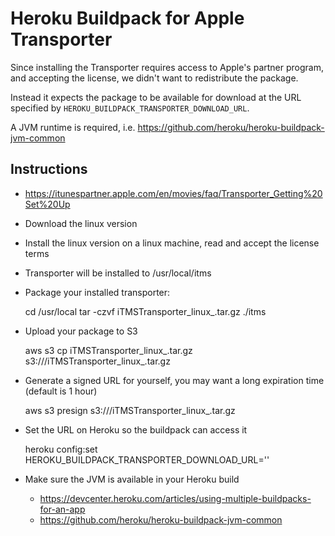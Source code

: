 Heroku Buildpack for Apple Transporter
======================================

Since installing the Transporter requires access to Apple's partner program,
and accepting the license, we didn't want to redistribute the package.

Instead it expects the package to be available for download at the URL
specified by `HEROKU_BUILDPACK_TRANSPORTER_DOWNLOAD_URL`.

A JVM runtime is required, i.e.
https://github.com/heroku/heroku-buildpack-jvm-common

Instructions
------------

  * https://itunespartner.apple.com/en/movies/faq/Transporter_Getting%20Set%20Up
  * Download the linux version
  * Install the linux version on a linux machine, read and accept the license
    terms
  * Transporter will be installed to /usr/local/itms
  * Package your installed transporter:

    cd /usr/local
    tar -czvf iTMSTransporter_linux_<version>.tar.gz ./itms

  * Upload your package to S3

    aws s3 cp iTMSTransporter_linux_<version>.tar.gz s3://<bucket>/iTMSTransporter_linux_<version>.tar.gz

  * Generate a signed URL for yourself, you may want a long expiration time
    (default is 1 hour)

    aws s3 presign s3://<bucket>/iTMSTransporter_linux_<version>.tar.gz

  * Set the URL on Heroku so the buildpack can access it

    heroku config:set HEROKU_BUILDPACK_TRANSPORTER_DOWNLOAD_URL='<presigned URL>'

  * Make sure the JVM is available in your Heroku build
    * https://devcenter.heroku.com/articles/using-multiple-buildpacks-for-an-app
    * https://github.com/heroku/heroku-buildpack-jvm-common
